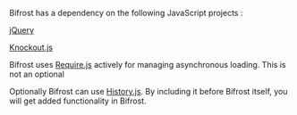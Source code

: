 Bifrost has a dependency on the following JavaScript projects : 

[jQuery](http://jquery.com)

[Knockout.js](http://knockoutjs.com/)


Bifrost uses [Require.js](http://requirejs.org/) actively for managing asynchronous loading. This is not an optional 


Optionally Bifrost can use [History.js](http://github.com/balupton/History.js/). By including it before Bifrost itself, you will get added functionality in Bifrost.